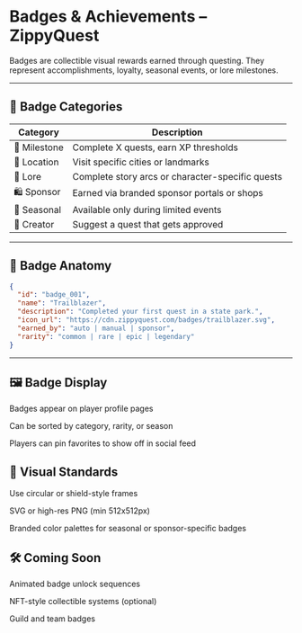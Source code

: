 # Badges & Achievements – ZippyQuest

Badges are collectible visual rewards earned through questing. They represent accomplishments, loyalty, seasonal events, or lore milestones.

---

## 🏅 Badge Categories

| Category        | Description                                       |
|------------------|---------------------------------------------------|
| 🎯 Milestone     | Complete X quests, earn XP thresholds             |
| 🌆 Location      | Visit specific cities or landmarks                |
| 📜 Lore          | Complete story arcs or character-specific quests  |
| 🛍️ Sponsor       | Earned via branded sponsor portals or shops       |
| 🧪 Seasonal      | Available only during limited events              |
| 🧠 Creator        | Suggest a quest that gets approved               |

---

## 🧩 Badge Anatomy

```json
{
  "id": "badge_001",
  "name": "Trailblazer",
  "description": "Completed your first quest in a state park.",
  "icon_url": "https://cdn.zippyquest.com/badges/trailblazer.svg",
  "earned_by": "auto | manual | sponsor",
  "rarity": "common | rare | epic | legendary"
}
```
---

## 🖼️ Badge Display
Badges appear on player profile pages

Can be sorted by category, rarity, or season

Players can pin favorites to show off in social feed

## 🎨 Visual Standards
Use circular or shield-style frames

SVG or high-res PNG (min 512x512px)

Branded color palettes for seasonal or sponsor-specific badges

## 🛠️ Coming Soon
Animated badge unlock sequences

NFT-style collectible systems (optional)

Guild and team badges
